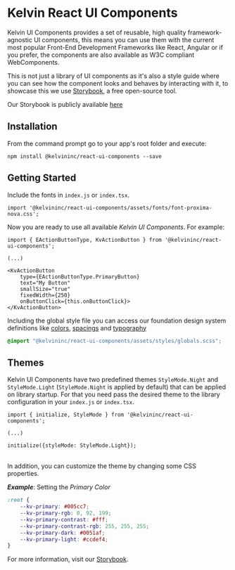 # Kelvin React UI Components

Kelvin UI Components provides a set of reusable, high quality framework-agnostic UI components, this means you can use them with the current most popular Front-End Development Frameworks like React, Angular or if you prefer, the components are also available as W3C compliant WebComponents.

This is not just a library of UI components as it's also a style guide where you can see how the component looks and behaves by interacting with it, to showcase this we use [Storybook](https://storybook.js.org/), a free open-source tool.

Our Storybook is publicly available [here](https://kelvininc.github.io/ui-components/)

## Installation

From the command prompt go to your app's root folder and execute:

```
npm install @kelvininc/react-ui-components --save
```
## Getting Started

Include the fonts in `index.js` or `index.tsx`.

```tsx
import '@kelvininc/react-ui-components/assets/fonts/font-proxima-nova.css';
```

Now you are ready to use all available *Kelvin UI Components*. For example:

```tsx
import { EActionButtonType, KvActionButton } from '@kelvininc/react-ui-components';

(...)

<KvActionButton
	type={EActionButtonType.PrimaryButton}
	text="My Button"
	smallSize="true"
	fixedWidth={250}
	onButtonClick={this.onButtonClick}>
</KvActionButton>
```

Including the global style file you can access our foundation design system definitions like [colors](https://kelvininc.github.io/ui-components/?path=/story/foundation-colors--page), [spacings](https://kelvininc.github.io/ui-components/?path=/docs/foundation-spatial-system--page) and [typography](https://kelvininc.github.io/ui-components/?path=/docs/foundation-typography--page)

```css
@import "@kelvininc/react-ui-components/assets/styles/globals.scss";
```

## Themes

Kelvin UI Components have two predefined themes `StyleMode.Night` and `StyleMode.Light` (`StyleMode.Night` is applied by default) that can be applied on library startup. For that you need 
pass the desired theme to the library configuration in your `index.js` or `index.tsx`.

```tsx
import { initialize, StyleMode } from '@kelvininc/react-ui-components';

(...)

initialize({styleMode: StyleMode.Light});

```
<br />
In addition, you can customize the theme by changing some CSS properties.

***Example***: Setting the *Primary Color*

```css
:root {
	--kv-primary: #005cc7;
	--kv-primary-rgb: 0, 92, 199;
	--kv-primary-contrast: #fff;
	--kv-primary-contrast-rgb: 255, 255, 255;
	--kv-primary-dark: #0051af;
	--kv-primary-light: #ccdef4;
}
```

For more information, visit our [Storybook](https://kelvininc.github.io/ui-components/).
